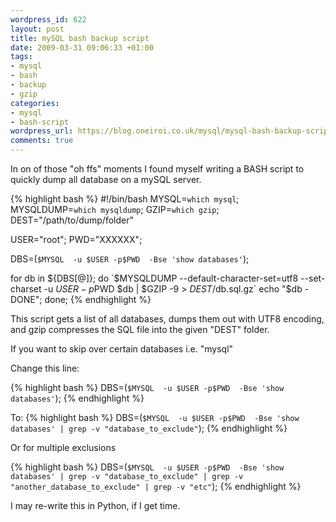 ```yaml
--- 
wordpress_id: 622
layout: post
title: mySQL bash backup script
date: 2009-03-31 09:06:33 +01:00
tags: 
- mysql
- bash
- backup
- gzip
categories: 
- mysql
- bash-script
wordpress_url: https://blog.oneiroi.co.uk/mysql/mysql-bash-backup-script
comments: true
---
```

In on of those "oh ffs" moments I found myself writing a BASH script to quickly dump all database on a mySQL server.

{% highlight bash %}
#!/bin/bash
MYSQL=`which mysql`;
MYSQLDUMP=`which mysqldump`;
GZIP=`which gzip`;
DEST="/path/to/dump/folder"

USER="root";
PWD="XXXXXX";

DBS=(`$MYSQL  -u $USER -p$PWD  -Bse 'show databases'`);

for db in ${DBS[@]};
do
        `$MYSQLDUMP --default-character-set=utf8 --set-charset -u $USER -p$PWD $db | $GZIP -9 > $DEST/$db.sql.gz`
        echo "$db - DONE";
done;
{% endhighlight %}

This script gets a list of all databases, dumps them out with UTF8 encoding, and gzip compresses the SQL file into the given "DEST" folder.

If you want to skip over certain databases i.e. "mysql"

Change this line:

{% highlight bash %}
DBS=(`$MYSQL  -u $USER -p$PWD  -Bse 'show databases'`);
{% endhighlight %}

To:
{% highlight bash %}
DBS=(`$MYSQL  -u $USER -p$PWD  -Bse 'show databases' | grep -v "database_to_exclude"`);
{% endhighlight %}

Or for multiple exclusions

{% highlight bash %}
DBS=(`$MYSQL  -u $USER -p$PWD  -Bse 'show databases' | grep -v "database_to_exclude" | grep -v "another_database_to_exclude" | grep -v "etc"`);
{% endhighlight %}


I may re-write this in Python, if I get time.

